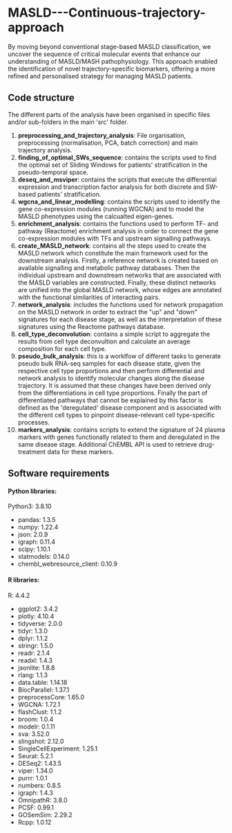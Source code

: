 # MASLD---Continuous-trajectory-approach
By moving beyond conventional stage-based MASLD classification, we uncover the sequence of critical molecular events that enhance our understanding of MASLD/MASH pathophysiology. This approach enabled the identification of novel trajectory-specific biomarkers, offering a more refined and personalised strategy for managing MASLD patients.


## Code structure

The different parts of the analysis have been organised in specific files and/or sub-folders in the main 'src' folder.

1. **preprocessing_and_trajectory_analysis**: File organisation, preprocessing (normalisation, PCA, batch correction) and main trajectory analysis.
2. **finding_of_optimal_SWs_sequence**: contains the scripts used to find the optimal set of Sliding Windows for patients' stratification in the pseudo-temporal space.
3. **deseq_and_msviper**: contains the scripts that execute the differential expression and transcription factor analysis for both discrete and SW-based patients' stratification.
4. **wgcna_and_linear_modelling**: contains the scripts used to identify the gene co-expression modules (running WGCNA) and to model the MASLD phenotypes using the calcualted eigen-genes.
5. **enrichment_analysis**: contains the functions used to perform TF- and pathway (Reactome) enrichment analysis in order to connect the gene co-expression modules with TFs and upstream signalling pathways.
6. **create_MASLD_network**: contains all the steps used to create the MASLD network which constitute the main framework used for the downstream analysis. Firstly, a reference network is created based on available signalling and metabolic pathway databases. Then the individual upstream and downstream networks that are associated with the MASLD variables are constructed. Finally, these distinct networks are unified into the global MASLD network, whose edges are annotated with the functional similarities of interacting pairs.
7. **network_analysis**: includes the functions used for network propagation on the MASLD network in order to extract the "up" and "down" signatures for each disease stage, as well as the interpretation of these signatures using the Reactome pathways database.
8. **cell_type_deconvolution**: contains a simple script to aggregate the results from cell type deconvultion and calculate an average composition for each cell type.
9. **pseudo_bulk_analysis**: this is a worklfow of different tasks to generate pseudo bulk RNA-seq samples for each disease state, given the respective cell type proportions and then perform differential and network analysis to identify molecular changes along the disease trajectory. It is assumed that these changes have been derived only from the differentiations in cell type proportions. Finally the part of differentiated pathways that cannot be explained by this factor is defined as the 'deregulated' disease component and is associated with the different cell types to pinpoint disease-relevant cell type-specific processes.
10. **markers_analysis**: contains scripts to extend the signature of 24 plasma markers with genes functionally related to them and deregulated in the same disease stage. Additional ChEMBL API is used to retrieve drug-treatment data for these markers.


## Software requirements

#### Python libraries:

Python3: 3.8.10

- pandas: 1.3.5
- numpy: 1.22.4
- json: 2.0.9
- igraph: 0.11.4
- scipy: 1.10.1
- statmodels: 0.14.0
- chembl_webresource_client: 0.10.9

#### R libraries:

R: 4.4.2

- ggplot2: 3.4.2
- plotly: 4.10.4
- tidyverse: 2.0.0
- tidyr: 1.3.0
- dplyr: 1.1.2
- stringr: 1.5.0
- readr: 2.1.4
- readxl: 1.4.3
- jsonlite: 1.8.8
- rlang: 1.1.3
- data.table: 1.14.18
- BiocParallel: 1.37.1
- preprocessCore: 1.65.0
- WGCNA: 1.72.1
- flashClust: 1.1.2
- broom: 1.0.4
- modelr: 0.1.11
- sva: 3.52.0
- slingshot: 2.12.0
- SingleCellExperiment: 1.25.1
- Seurat: 5.2.1
- DESeq2: 1.43.5
- viper: 1.34.0
- purrr: 1.0.1
- numbers: 0.8.5
- igraph: 1.4.3
- OmnipathR: 3.8.0
- PCSF: 0.99.1
- GOSemSim: 2.29.2
- Rcpp: 1.0.12